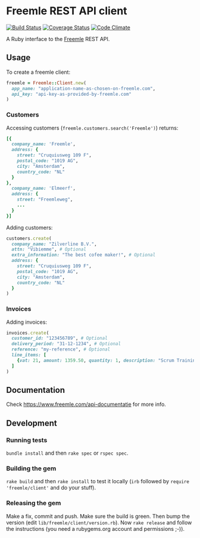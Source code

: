 # Freemle REST API client

[![Build Status](https://travis-ci.org/freemle/freemle-ruby.svg)](https://travis-ci.org/freemle/freemle-ruby)
[![Coverage Status](https://coveralls.io/repos/freemle/freemle-ruby/badge.png)](https://coveralls.io/r/freemle/freemle-ruby)
[![Code Climate](https://codeclimate.com/github/freemle/freemle-ruby.png)](https://codeclimate.com/github/freemle/freemle-ruby)

A Ruby interface to the [Freemle](https://www.freemle.com/) REST API.

## Usage

To create a freemle client:
```ruby
freemle = Freemle::Client.new(
  app_name: "application-name-as-chosen-on-freemle.com",
  api_key: "api-key-as-provided-by-freemle.com"
)
```

### Customers

Accessing customers (`freemle.customers.search('Freemle')`) returns:
```ruby
[{
  company_name: 'Freemle',
  address: {
    street: "Cruquiusweg 109 F",
    postal_code: "1019 AG",
    city: "Amsterdam",
    country_code: "NL"
  }
},
  company_name: 'Elmeerf',
  address: {
    street: "Freemleweg",
    ...
  }
}]
```

Adding customers:
```ruby
customers.create(
  company_name: "Zilverline B.V.",
  attn: "Vibiemme", # Optional
  extra_information: "The best cofee maker!", # Optional
  address: {
    street: "Cruquiusweg 109 F",
    postal_code: "1019 AG",
    city: "Amsterdam",
    country_code: "NL"
  }
)
```

### Invoices

Adding invoices:
```ruby
invoices.create(
  customer_id: "123456789", # Optional
  delivery_period: "31-12-1234", # Optional
  reference: "my-reference", # Optional
  line_items: [
    {vat: 21, amount: 1359.50, quantity: 1, description: "Scrum Training"}
  ]
)
```

## Documentation

Check https://www.freemle.com/api-documentatie for more info.

## Development

### Running tests

`bundle install` and then `rake spec` or `rspec spec`.

### Building the gem

`rake build` and then `rake install` to test it locally (`irb` followed
by `require 'freemle/client'` and do your stuff).

### Releasing the gem

Make a fix, commit and push. Make sure the build is green. Then bump the
version (edit `lib/freemle/client/version.rb`). Now `rake release` and follow
the instructions (you need a rubygems.org account and permissions ;-)).
